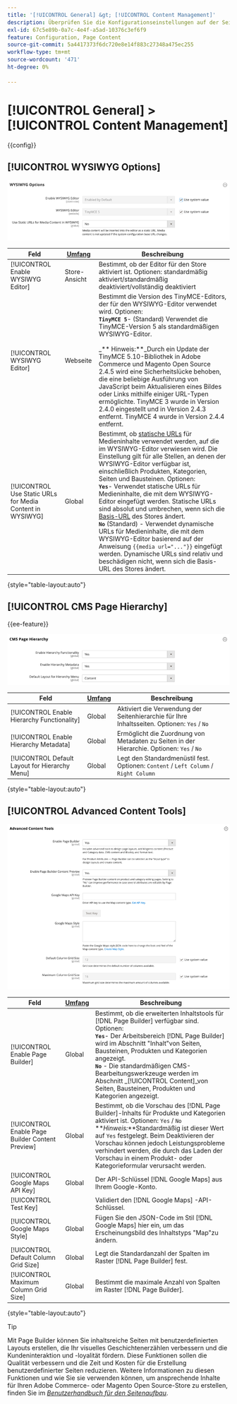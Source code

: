 ```yaml
---
title: '[!UICONTROL General] &gt; [!UICONTROL Content Management]'
description: Überprüfen Sie die Konfigurationseinstellungen auf der Seite [!UICONTROL General] &gt; [!UICONTROL Content Management] des Commerce-Administrators.
exl-id: 67c5e89b-0a7c-4e4f-a5ad-10376c3ef6f9
feature: Configuration, Page Content
source-git-commit: 5a4417373f6dc720e8e14f883c27348a475ec255
workflow-type: tm+mt
source-wordcount: '471'
ht-degree: 0%

---
```


# [!UICONTROL General] > [!UICONTROL Content Management]

{{config}}

## [!UICONTROL WYSIWYG Options]

![WYSIWYG-Optionen](./assets/content-management-wysiwyg-options.png)<!-- zoom -->

<!-- [WYSIWYG Options](https://experienceleague.adobe.com/en/docs/commerce-admin/content-design/wysiwyg/editor) -->

| Feld | [Umfang](../../getting-started/websites-stores-views.md#scope-settings) | Beschreibung |
|--- |--- |--- |
| [!UICONTROL Enable WYSIWYG Editor] | Store-Ansicht | Bestimmt, ob der Editor für den Store aktiviert ist. Optionen: standardmäßig aktiviert/standardmäßig deaktiviert/vollständig deaktiviert |
| [!UICONTROL WYSIWYG Editor] | Webseite | Bestimmt die Version des TinyMCE-Editors, der für den WYSIWYG-Editor verwendet wird. Optionen: <br/>**`TinyMCE 5`**- (Standard) Verwendet die TinyMCE-Version 5 als standardmäßigen WYSIWYG-Editor.<br><br>_** Hinweis:**_Durch ein Update der TinyMCE 5.10-Bibliothek in Adobe Commerce und Magento Open Source 2.4.5 wird eine Sicherheitslücke behoben, die eine beliebige Ausführung von JavaScript beim Aktualisieren eines Bildes oder Links mithilfe einiger URL-Typen ermöglichte. TinyMCE 3 wurde in Version 2.4.0 eingestellt und in Version 2.4.3 entfernt. TinyMCE 4 wurde in Version 2.4.4 entfernt. |
| [!UICONTROL Use Static URLs for Media Content in WYSIWYG] | Global | Bestimmt, ob [statische URLs](../../content-design/catalog-urls-dynamic-media.md) für Medieninhalte verwendet werden, auf die im WYSIWYG-Editor verwiesen wird. Die Einstellung gilt für alle Stellen, an denen der WYSIWYG-Editor verfügbar ist, einschließlich Produkten, Kategorien, Seiten und Bausteinen. Optionen: <br/>**`Yes`**- Verwendet statische URLs für Medieninhalte, die mit dem WYSIWYG-Editor eingefügt werden. Statische URLs sind absolut und umbrechen, wenn sich die [Basis-URL](../../stores-purchase/store-urls.md) des Stores ändert.<br/>**`No`** (Standard) - Verwendet dynamische URLs für Medieninhalte, die mit dem WYSIWYG-Editor basierend auf der Anweisung `{{media url="..."}}` eingefügt werden. Dynamische URLs sind relativ und beschädigen nicht, wenn sich die Basis-URL des Stores ändert. |

{style="table-layout:auto"}

## [!UICONTROL CMS Page Hierarchy]

{{ee-feature}}

![CMS-Seitenhierarchie](./assets/content-management-cms-page-hierarchy.png)<!-- zoom -->

<!--[CMS Page Hierarchy](https://experienceleague.adobe.com/en/docs/commerce-admin/content-design/elements/pages/page-hierarchy) -->

| Feld | [Umfang](../../getting-started/websites-stores-views.md#scope-settings) | Beschreibung |
|--- |--- |--- |
| [!UICONTROL Enable Hierarchy Functionality] | Global | Aktiviert die Verwendung der Seitenhierarchie für Ihre Inhaltsseiten. Optionen: `Yes` / `No` |
| [!UICONTROL Enable Hierarchy Metadata] | Global | Ermöglicht die Zuordnung von Metadaten zu Seiten in der Hierarchie. Optionen: `Yes` / `No` |
| [!UICONTROL Default Layout for Hierarchy Menu] | Global | Legt den Standardmenüstil fest. Optionen: `Content` / `Left Column` / `Right Column` |

{style="table-layout:auto"}

## [!UICONTROL Advanced Content Tools]

![Erweiterte Content-Tools](./assets/content-management-advanced-content-tools.png)<!-- zoom -->

<!-- [Advanced Content Tools](https://experienceleague.adobe.com/en/docs/commerce-admin/page-builder/walkthrough/3-catalog-content) -->

| Feld | [Umfang](../../getting-started/websites-stores-views.md#scope-settings) | Beschreibung |
|--- |--- |--- |
| [!UICONTROL Enable Page Builder] | Global | Bestimmt, ob die erweiterten Inhaltstools für [!DNL Page Builder] verfügbar sind. Optionen: <br/>**`Yes`**- Der Arbeitsbereich [!DNL Page Builder] wird im Abschnitt &quot;Inhalt&quot;von Seiten, Bausteinen, Produkten und Kategorien angezeigt.<br/>**`No`** - Die standardmäßigen CMS-Bearbeitungswerkzeuge werden im Abschnitt _[!UICONTROL Content]_von Seiten, Bausteinen, Produkten und Kategorien angezeigt. |
| [!UICONTROL Enable Page Builder Content Preview] | Global | Bestimmt, ob die Vorschau des [!DNL Page Builder]-Inhalts für Produkte und Kategorien aktiviert ist. Optionen: `Yes` / `No` <br/>**_Hinweis:_**Standardmäßig ist dieser Wert auf `Yes` festgelegt. Beim Deaktivieren der Vorschau können jedoch Leistungsprobleme verhindert werden, die durch das Laden der Vorschau in einem Produkt- oder Kategorieformular verursacht werden. |
| [!UICONTROL Google Maps API Key] | Global | Der API-Schlüssel [!DNL Google Maps] aus Ihrem Google-Konto. |
| [!UICONTROL Test Key] |  | Validiert den [!DNL Google Maps] -API-Schlüssel. |
| [!UICONTROL Google Maps Style] | Global | Fügen Sie den JSON-Code im Stil [!DNL Google Maps] hier ein, um das Erscheinungsbild des Inhaltstyps &quot;Map&quot;zu ändern. |
| [!UICONTROL Default Column Grid Size] | Global | Legt die Standardanzahl der Spalten im Raster [!DNL Page Builder] fest. |
| [!UICONTROL Maximum Column Grid Size] | Global | Bestimmt die maximale Anzahl von Spalten im Raster [!DNL Page Builder]. |

{style="table-layout:auto"}

>[!TIP]
>
>Mit Page Builder können Sie inhaltsreiche Seiten mit benutzerdefinierten Layouts erstellen, die Ihr visuelles Geschichtenerzählen verbessern und die Kundeninteraktion und -loyalität fördern. Diese Funktionen sollen die Qualität verbessern und die Zeit und Kosten für die Erstellung benutzerdefinierter Seiten reduzieren. Weitere Informationen zu diesen Funktionen und wie Sie sie verwenden können, um ansprechende Inhalte für Ihren Adobe Commerce- oder Magento Open Source-Store zu erstellen, finden Sie im [_Benutzerhandbuch für den Seitenaufbau_](../../page-builder/guide-overview.md).
